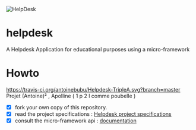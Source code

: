 ![HelpDesk](http://angular.kobject.net/git/phalconist/helpdesk.png "HelpDesk")
# helpdesk
A Helpdesk Application for educational purposes using a micro-framework
# Howto

https://travis-ci.org/antoinebubu/Helpdesk-TripleA.svg?branch=master
Projet (Antoine)² , Apolline ( 1 p 2 l comme poubelle )

- [x] fork your own copy of this repository.
- [x] read the project specifications : [Helpdesk project specifications](http://slamwiki.kobject.net/slam4/helpdesk/)
- [x] consult the micro-framework api : [documentation](http://api.kobject.net/micro-framework/)
